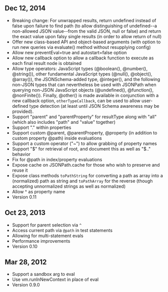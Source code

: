 ## Dec 12, 2014
* Breaking change: For unwrapped results, return undefined instead of false upon failure to find path (to allow distinguishing of undefined--a non-allowed JSON value--from the valid JSON, null or false) and return the exact value upon falsy single results (in order to allow return of null)
* Offer new class-based API and object-based arguments (with option to run new queries via evaluate() method without resupplying config)
* Allow new preventEval=true and autostart=false option
* Allow new callback option to allow a callback function to execute as each final result node is obtained
* Allow type operators: JavaScript types (@boolean(), @number(), @string()), other fundamental JavaScript types (@null(), @object(), @array()), the JSONSchema-added type, @integer(), and the following non-JSON types that can nevertheless be used with JSONPath when querying non-JSON JavaScript objects (@undefined(), @function(), @nonFinite()). Finally, @other() is made available in conjunction with a new callback option, `otherTypeCallback`, can be used to allow user-defined type detection (at least until JSON Schema awareness may be provided).
* Support "parent" and "parentProperty" for resultType along with "all" (which also includes "path" and "value" together)
* Support "." within properties
* Support custom @parent, @parentProperty, @property (in addition to custom property @path) inside evaluations
* Support a custom operator ("~") to allow grabbing of property names
* Support "$" for retrieval of root, and document this as well as "$.." behavior
* Fix for @path in index/property evaluations
* Expose cache on JSONPath.cache for those who wish to preserve and reuse it
* Expose class methods `toPathString` for converting a path as array into a (normalized) path as string and `toPathArray` for the reverse (though accepting unnormalized strings as well as normalized)
* Allow ^ as property name
* Version 0.11

## Oct 23, 2013

* Support for parent selection via `^`
* Access current path via `@path` in test statements
* Allowing for multi-statement evals
* Performance improvements
* Version 0.10

## Mar 28, 2012

* Support a sandbox arg to eval
* Use vm.runInNewContext in place of eval
* Version 0.9.0
